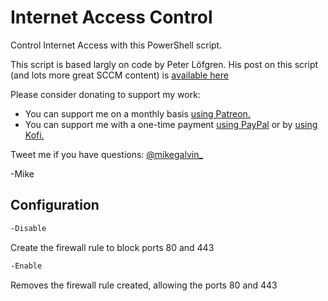 # Internet Access Control

Control Internet Access with this PowerShell script.

This script is based largly on code by Peter Löfgren. His post on this script (and lots
more great SCCM content) is [available here](https://syscenramblings.wordpress.com/2017/10/25/windows-10-1709-reference-image)

Please consider donating to support my work:

* You can support me on a monthly basis [using Patreon.](https://www.patreon.com/mikegalvin)
* You can support me with a one-time payment [using PayPal](https://www.paypal.me/digressive) or by [using Kofi.](https://ko-fi.com/mikegalvin)

Tweet me if you have questions: [@mikegalvin_](https://twitter.com/mikegalvin_)

-Mike

## Configuration

``` txt
-Disable
```

Create the firewall rule to block ports 80 and 443

``` txt
-Enable
```

Removes the firewall rule created, allowing the ports 80 and 443
